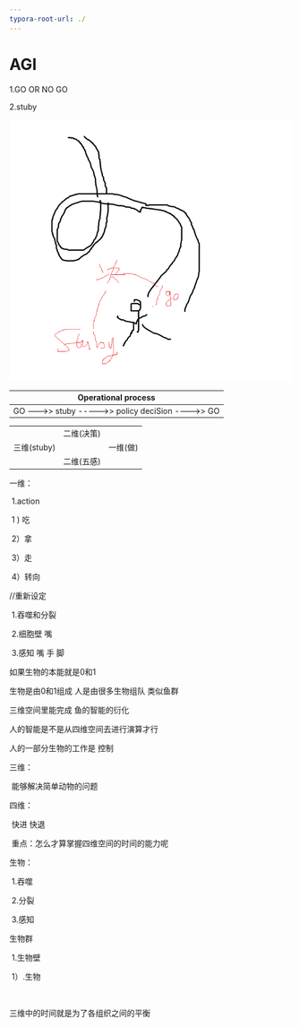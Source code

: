 ```yaml
---
typora-root-url: ./
---
```


# AGI

1.GO OR NO GO

2.stuby



![2](/PIC/2.png)

| Operational process                               |
| ------------------------------------------------- |
| GO --->> stuby  ----->> policy deciSion ---->> GO |

|             |            |          |
| ----------- | ---------- | -------- |
|             | 二维(决策) |          |
| 三维(stuby) |            | 一维(做) |
|             | 二维(五感) |          |

一维：

​		1.action 

​				1 )  吃

​				2）拿

​				3）走

​				4）转向



//重新设定

​	1.吞噬和分裂

​	2.细胞壁 嘴 

​	3.感知 嘴 手 脚





如果生物的本能就是0和1

生物是由0和1组成 人是由很多生物组队 类似鱼群

三维空间里能完成 鱼的智能的衍化



人的智能是不是从四维空间去进行演算才行

人的一部分生物的工作是 控制 



三维：

​	能够解决简单动物的问题

四维：

​	快进 快退

​	重点：怎么才算掌握四维空间的时间的能力呢







生物：

​	1.吞噬

​	2.分裂

​	3.感知



生物群

​	1.生物壁	

​		1）.生物

​	

三维中的时间就是为了各组织之间的平衡